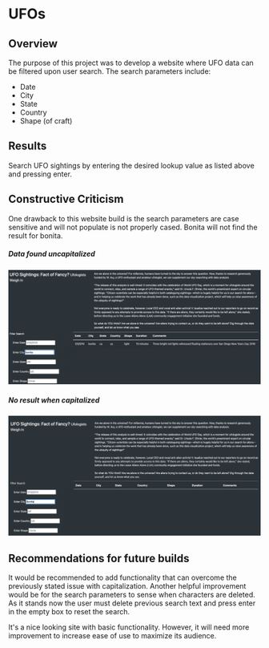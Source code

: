 # UFOs

## Overview
The purpose of this project was to develop a website where UFO data can be filtered upon user search.  The search parameters include:
- Date
- City
- State
- Country
- Shape (of craft)

## Results
Search UFO sightings by entering the desired lookup value as listed above and pressing enter.  

## Constructive Criticism
One drawback to this website build is the search parameters are case sensitive and will not populate is not properly cased.  Bonita will not find the result for bonita.

##### Data found uncapitalized
![](https://github.com/bktescher/UFOs/blob/main/static/images/lowercase.png)


##### No result when capitalized
![](https://github.com/bktescher/UFOs/blob/main/static/images/capital.png)


## Recommendations for future builds
It would be recommended to add functionality that can overcome the previously stated issue with capitalization.  Another helpful improvement would be for the search parameters to sense when characters are deleted.  As it stands now the user must delete previous search text and press enter in the empty box to reset the search.  

It's a nice looking site with basic functionality.  However, it will need more improvement to increase ease of use to maximize its audience.  
